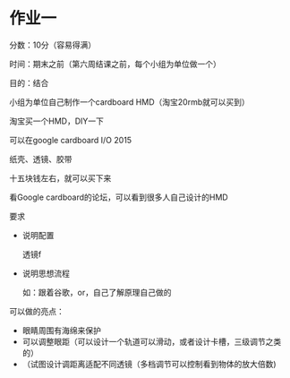 # 作业一

分数：10分（容易得满）

时间：期末之前（第六周结课之前，每个小组为单位做一个）

目的：结合



小组为单位自己制作一个cardboard HMD（淘宝20rmb就可以买到）



淘宝买一个HMD，DIY一下



可以在google cardboard I/O 2015



纸壳、透镜、胶带



十五块钱左右，就可以买下来



看Google cardboard的论坛，可以看到很多人自己设计的HMD



要求

- 说明配置

  透镜f

- 说明思想流程

  如：跟着谷歌，or，自己了解原理自己做的





可以做的亮点：

- 眼睛周围有海绵来保护
- 可以调整眼距（可以设计一个轨道可以滑动，或者设计卡槽，三级调节之类的）
- （试图设计调距离适配不同透镜（多档调节可以控制看到物体的放大倍数)



